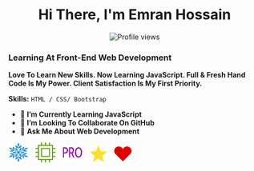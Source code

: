 <h1 align="center">Hi There, I'm Emran Hossain</h1>

<div align="center">

![Profile views](https://komarev.com/ghpvc/?username=noob-hablu&color=red)


</div>

<h3>Learning At Front-End Web Development</h3>

<strong>Love To Learn New Skills. Now Learning JavaScript. Full & Fresh Hand Code Is My Power. Client Satisfaction Is My First Priority.</strong>

<strong>Skills:</strong> <code>HTML / CSS/ Bootstrap</code>
- 🌱 <strong>I’m Currently Learning JavaScript</strong> 
- 👯 <strong>I’m Looking To Collaborate On GitHub</strong>
- 💬 <strong>Ask Me About Web Development</strong>
  
<a href='https://archiveprogram.github.com/'><img src='https://raw.githubusercontent.com/acervenky/animated-github-badges/master/assets/acbadge.gif' width='40' height='40'></a> <a href='https://docs.github.com/en/developers'><img src='https://raw.githubusercontent.com/acervenky/animated-github-badges/master/assets/devbadge.gif' width='40' height='40'></a> <a href='https://github.com/pricing'><img src='https://raw.githubusercontent.com/acervenky/animated-github-badges/master/assets/pro.gif' width='40' height='40'></a> <a href='https://stars.github.com/'><img src='https://raw.githubusercontent.com/acervenky/animated-github-badges/master/assets/starbadge.gif' width='35' height='35'></a> <a href='https://docs.github.com/en/github/supporting-the-open-source-community-with-github-sponsors'><img src='https://raw.githubusercontent.com/acervenky/animated-github-badges/master/assets/sponsorbadge.gif' width='35' height='35'></a>


